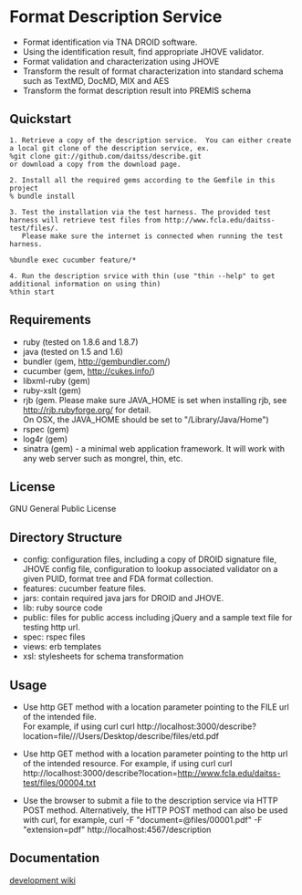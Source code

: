Format Description Service
==========================
* Format identification via TNA DROID software.
* Using the identification result, find appropriate JHOVE validator.  
* Format validation and characterization using JHOVE
* Transform the result of format characterization into standard schema such as TextMD, DocMD, MIX and AES
* Transform the format description result into PREMIS schema

Quickstart
----------
	1. Retrieve a copy of the description service.  You can either create a local git clone of the description service, ex.
	%git clone git://github.com/daitss/describe.git
	or download a copy from the download page.
	
	2. Install all the required gems according to the Gemfile in this project
	% bundle install
	
	3. Test the installation via the test harness. The provided test harness will retrieve test files from http://www.fcla.edu/daitss-test/files/.  
	   Please make sure the internet is connected when running the test harness.
	
	%bundle exec cucumber feature/*
	
	4. Run the description srvice with thin (use "thin --help" to get additional information on using thin)
	%thin start 
	
Requirements
------------
* ruby (tested on 1.8.6 and 1.8.7)
* java (tested on 1.5 and 1.6)
* bundler (gem, http://gembundler.com/)
* cucumber (gem, http://cukes.info/)
* libxml-ruby (gem)
* ruby-xslt (gem)
* rjb (gem. Please make sure JAVA_HOME is set when installing rjb, see http://rjb.rubyforge.org/ for detail.  
  On OSX, the JAVA_HOME should be set to "/Library/Java/Home")
* rspec (gem)
* log4r (gem)
* sinatra (gem) - a minimal web application framework.  It will work with any web server such as mongrel, thin, etc.

License
-------
GNU General Public License

Directory Structure
-------------------
* config: configuration files, including a copy of DROID signature file, JHOVE config file, 
  configuration to lookup associated validator on a given PUID, format tree and FDA format collection.
* features: cucumber feature files. 
* jars: contain required java jars for DROID and JHOVE.
* lib: ruby source code
* public: files for public access including jQuery and a sample text file for testing http url.
* spec: rspec files
* views: erb templates
* xsl: stylesheets for schema transformation

Usage
-----
* Use http GET method with a location parameter pointing to the FILE url of the intended file.  
  For example, if using curl
  curl http://localhost:3000/describe?location=file///Users/Desktop/describe/files/etd.pdf

* Use http GET method with a location parameter pointing to the http url of the intended resource.
  For example, if using curl
  curl http://localhost:3000/describe?location=http://www.fcla.edu/daitss-test/files/00004.txt

* Use the browser to submit a file to the description service via HTTP POST method.  Alternatively, the 
  HTTP POST method can also be used with curl, for example,
  curl -F "document=@files/00001.pdf" -F "extension=pdf" http://localhost:4567/description

Documentation
-------------
[development wiki](http://wiki.github.com/daitss/describe/)

